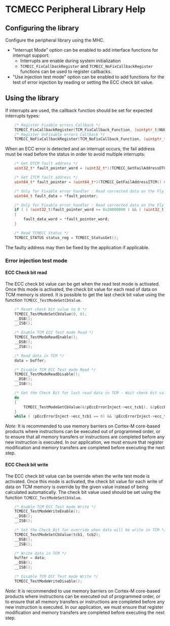 ﻿# TCMECC Peripheral Library Help

## Configuring the library
Configure the peripheral library using the MHC. 

* "Interrupt Mode" option can be enabled to add interface functions for interrupt support:
    * Interrupts are enable during system initialization
    * ```TCMECC_FixCallbackRegister``` and ```TCMECC_NoFixCallbackRegister``` functions can be used to register callbacks.
* "Use injection test mode" option can be enabled to add functions for the test of error injection by reading or setting the ECC check bit value.

## Using the library

If interrupts are used, the callback function should be set for expected interrupts types:

```C
    /* Register Fixable errors Callback */
    TCMECC_FixCallbackRegister(TCM_FixCallback_Function, (uintptr_t)NULL);
    /* Register UnFixable errors Callback */
    TCMECC_NoFixCallbackRegister(TCM_NoFixCallback_Function, (uintptr_t)NULL);
```

When an ECC error is detected and an interrupt occurs, the fail address must be read before the status in order to avoid multiple interrupts:

```C
    /* Get DTCM fault address */
    uint32_t* fault_pointer_word = (uint32_t*)(TCMECC_GetFailAddressDTCM() & 0x2003FFFF);

    /* Get ITCM fault address */
    uint64_t* fault_pointer = (uint64_t*)(TCMECC_GetFailAddressITCM() & 0x1FFFF);

    /* Only for Fixable error handler : Read corrected data on the Fly for ITCM */
    uint64_t fault_data = *fault_pointer;

    /* Only for Fixable error handler : Read corrected data on the Fly for DTCM */
    if ( ( (uint32_t)fault_pointer_word >= 0x20000000 ) && ( (uint32_t)fault_pointer_word <= 0x2003FFFF ) )
    {
        fault_data_word = *fault_pointer_word;
    }

    /* Read TCMECC Status */
    TCMECC_STATUS status_reg = TCMECC_StatusGet();
```

The faulty address may then be fixed by the application if applicable.

### Error injection test mode

#### ECC Check bit read

The ECC check bit value can be get when the read test mode is activated. Once this mode is activated, the check bit value for each read of data on TCM memory is stored. It is possible to get the last check bit value using the function ```TCMECC_TestModeGetCbValue```.

```C
    /* Reset check bit value to 0 */
    TCMECC_TestModeSetCbValue(0, 0);
    __DSB();
    __ISB();

    /* Enable TCM ECC Test mode Read */
    TCMECC_TestModeReadEnable();
    __DSB();
    __ISB();

    /* Read data in TCM */
    data = buffer;

    /* Disable TCM ECC Test mode Read */
    TCMECC_TestModeReadDisable();
    __DSB();
    __ISB();

    /* Get the Check Bit for last read data in TCM - Wait check bit values are correctly updated */
    do
    {
        TCMECC_TestModeGetCbValue(&(pEccErrorInject->ecc_tcb1), &(pEccErrorInject->ecc_tcb2));
    }
    while ( (pEccErrorInject->ecc_tcb1 == 0) && (pEccErrorInject->ecc_tcb2 == 0) );
```

*Note:* It is recommended to use memory barriers on Cortex-M core-based products where instructions can be executed out of programmed order, or to ensure that all memory transfers or instructions are completed before any new instruction is executed. In our application, we must ensure that register modification and memory transfers are completed before executing the next step.

#### ECC Check bit write

The ECC check bit value can be override when the write test mode is activated. Once this mode is activated, the check bit value for each write of data on TCM memory is override by the given value instead of being calculated automatically. The check bit value used should be set using the function ```TCMECC_TestModeSetCbValue```.

```C
    /* Enable TCM ECC Test mode Write */
    TCMECC_TestModeWriteEnable();
    __DSB();
    __ISB();

    /* Set the Check Bit for override when data will be write in TCM */
    TCMECC_TestModeSetCbValue(tcb1, tcb2);
    __DSB();
    __ISB();

    /* Write data in TCM */
    buffer = data;
    __DSB();
    __ISB();

    /* Disable TCM ECC Test mode Write */
    TCMECC_TestModeWriteDisable();
```

*Note:* It is recommended to use memory barriers on Cortex-M core-based products where instructions can be executed out of programmed order, or to ensure that all memory transfers or instructions are completed before any new instruction is executed. In our application, we must ensure that register modification and memory transfers are completed before executing the next step.
